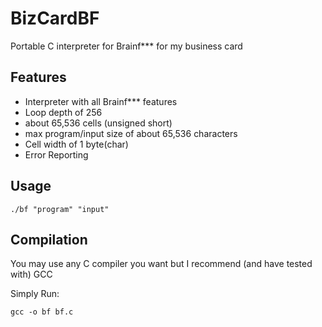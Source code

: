 # BizCardBF
Portable C interpreter for Brainf*** for my business card 

## Features
* Interpreter with all Brainf*** features
* Loop depth of 256
* about 65,536 cells (unsigned short)
* max program/input size of about 65,536 characters
* Cell width of 1 byte(char)
* Error Reporting

## Usage
    ./bf "program" "input"
    
## Compilation
You may use any C compiler you want but I recommend (and have tested with) GCC

Simply Run:

    gcc -o bf bf.c